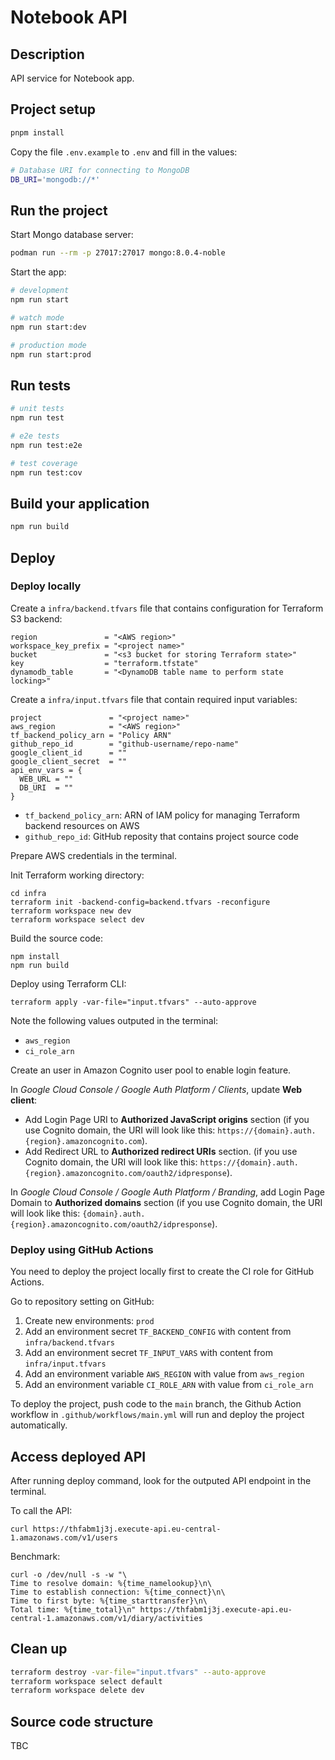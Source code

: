 # Notebook API

## Description

API service for Notebook app.

## Project setup

```bash
pnpm install
```

Copy the file `.env.example` to `.env` and fill in the values:

```bash filename=".env"
# Database URI for connecting to MongoDB
DB_URI='mongodb://*'
```

## Run the project

Start Mongo database server:

```bash
podman run --rm -p 27017:27017 mongo:8.0.4-noble
```

Start the app:

```bash
# development
npm run start

# watch mode
npm run start:dev

# production mode
npm run start:prod
```

## Run tests

```bash
# unit tests
npm run test

# e2e tests
npm run test:e2e

# test coverage
npm run test:cov
```

## Build your application

```bash
npm run build
```

## Deploy

### Deploy locally

Create a `infra/backend.tfvars` file that contains configuration for Terraform S3 backend:

```hcl filename="infra/backend.tfvars"
region               = "<AWS region>"
workspace_key_prefix = "<project name>"
bucket               = "<s3 bucket for storing Terraform state>"
key                  = "terraform.tfstate"
dynamodb_table       = "<DynamoDB table name to perform state locking>"
```

Create a `infra/input.tfvars` file that contain required input variables:

```hcl filename="params.tfvars"
project               = "<project name>"
aws_region            = "<AWS region>"
tf_backend_policy_arn = "Policy ARN"
github_repo_id        = "github-username/repo-name"
google_client_id      = ""
google_client_secret  = ""
api_env_vars = {
  WEB_URL = ""
  DB_URI  = ""
}
```

- `tf_backend_policy_arn`: ARN of IAM policy for managing Terraform backend resources on AWS
- `github_repo_id`: GitHub reposity that contains project source code

Prepare AWS credentials in the terminal.

Init Terraform working directory:

```shell
cd infra
terraform init -backend-config=backend.tfvars -reconfigure
terraform workspace new dev
terraform workspace select dev
```

Build the source code:

```shell
npm install
npm run build
```

Deploy using Terraform CLI:

```shell
terraform apply -var-file="input.tfvars" --auto-approve
```

Note the following values outputed in the terminal:

- `aws_region`
- `ci_role_arn`

Create an user in Amazon Cognito user pool to enable login feature.

In _Google Cloud Console / Google Auth Platform / Clients_, update **Web client**:

- Add Login Page URI to **Authorized JavaScript origins** section (if you use Cognito domain, the URI will look like this: `https://{domain}.auth.{region}.amazoncognito.com`).
- Add Redirect URL to **Authorized redirect URIs** section. (if you use Cognito domain, the URI will look like this: `https://{domain}.auth.{region}.amazoncognito.com/oauth2/idpresponse`).

In _Google Cloud Console / Google Auth Platform / Branding_, add Login Page Domain to **Authorized domains** section (if you use Cognito domain, the URI will look like this: `{domain}.auth.{region}.amazoncognito.com/oauth2/idpresponse`).

### Deploy using GitHub Actions

You need to deploy the project locally first to create the CI role for GitHub Actions.

Go to repository setting on GitHub:

1. Create new environments: `prod`
2. Add an environment secret `TF_BACKEND_CONFIG` with content from `infra/backend.tfvars`
3. Add an environment secret `TF_INPUT_VARS` with content from `infra/input.tfvars`
4. Add an environment variable `AWS_REGION` with value from `aws_region`
5. Add an environment variable `CI_ROLE_ARN` with value from `ci_role_arn`

To deploy the project, push code to the `main` branch, the Github Action workflow in `.github/workflows/main.yml` will run and deploy the project automatically.

## Access deployed API

After running deploy command, look for the outputed API endpoint in the terminal.

To call the API:

```shell
curl https://thfabm1j3j.execute-api.eu-central-1.amazonaws.com/v1/users
```

Benchmark:

```shell
curl -o /dev/null -s -w "\
Time to resolve domain: %{time_namelookup}\n\
Time to establish connection: %{time_connect}\n\
Time to first byte: %{time_starttransfer}\n\
Total time: %{time_total}\n" https://thfabm1j3j.execute-api.eu-central-1.amazonaws.com/v1/diary/activities
```

## Clean up

```sh
terraform destroy -var-file="input.tfvars" --auto-approve
terraform workspace select default
terraform workspace delete dev
```

## Source code structure

TBC
